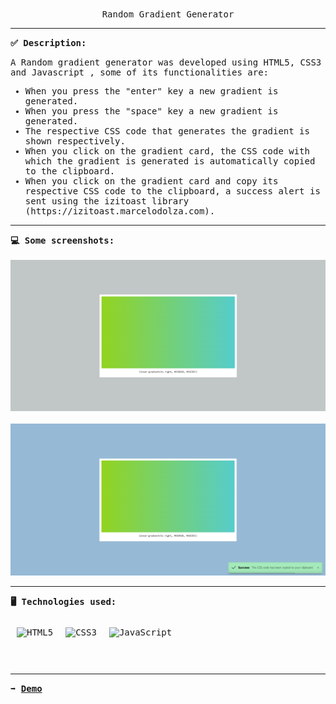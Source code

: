 <p align="center">
<br>
<samp>
    Random Gradient Generator
</samp>
</p>
<hr/>
<samp>
    <strong>✅ Description: </strong>
    <p>A Random gradient generator was developed using HTML5, CSS3 and Javascript , some of its functionalities are: </p>
	<ul>
      <li>When you press the "enter" key a new gradient is generated.</li>
      <li>When you press the "space" key a new gradient is generated.</li>
      <li>The respective CSS code that generates the gradient is shown respectively.</li>
      <li>When you click on the gradient card, the CSS code with which the gradient is generated is automatically copied to the clipboard.</li>
      <li>When you click on the gradient card and copy its respective CSS code to the clipboard, a success alert is sent using the izitoast library (https://izitoast.marcelodolza.com).</li>
    </ul>
    <hr/>
<strong>💻 Some screenshots: </strong>
<br />
<br />
<img  src="https://github.com/JPichardo99/Random-Gradient-Generator-Javascript/blob/master/images/img%201.png" alt="IMG 1"/> 
<br />
<br />
<img  src="https://github.com/JPichardo99/Random-Gradient-Generator-Javascript/blob/master/images/img%202.png" alt="IMG 2"/> 
<hr/>
<strong>🖥️ Technologies used: </strong>
<br/>
<br/>
<div style="display: flex; img:first-child{margin-right: 10px;}"> 
	<img style="margin: 10px" src="https://profilinator.rishav.dev/skills-assets/html5-original-wordmark.svg" alt="HTML5" height="50" />  
	<img style="margin: 10px" src="https://profilinator.rishav.dev/skills-assets/css3-original-wordmark.svg" alt="CSS3" height="50" />  
	<img style="margin: 10px" src="https://profilinator.rishav.dev/skills-assets/javascript-original.svg" alt="JavaScript" height="50" />
</div>
<hr/>
<strong>➡️ <a href = "https://jpichardo99.github.io/Random-Gradient-Generator-Javascript/">Demo</a></strong>
</samp>
